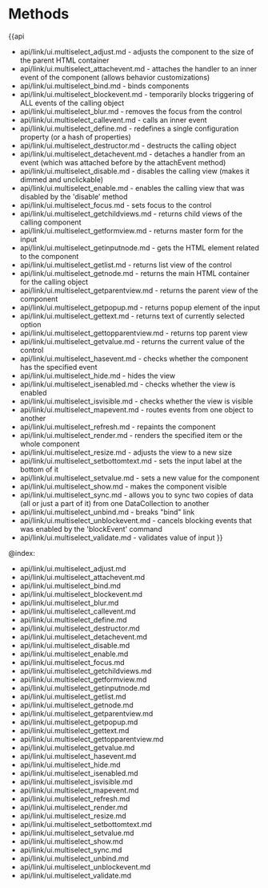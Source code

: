 Methods
=======

{{api
- api/link/ui.multiselect_adjust.md - adjusts the component to the size of the parent HTML container
- api/link/ui.multiselect_attachevent.md - attaches the handler to an inner event of the component (allows behavior customizations)
- api/link/ui.multiselect_bind.md - binds components
- api/link/ui.multiselect_blockevent.md - temporarily blocks triggering of ALL events of the calling object
- api/link/ui.multiselect_blur.md - removes the focus from the control
- api/link/ui.multiselect_callevent.md - calls an inner event
- api/link/ui.multiselect_define.md - redefines a single configuration property (or a hash of properties)
- api/link/ui.multiselect_destructor.md - destructs the calling object
- api/link/ui.multiselect_detachevent.md - detaches a handler from an event (which was attached before by the attachEvent method)
- api/link/ui.multiselect_disable.md - disables the calling view (makes it dimmed and unclickable)
- api/link/ui.multiselect_enable.md - enables the calling view that was disabled by the 'disable' method
- api/link/ui.multiselect_focus.md - sets focus to the control
- api/link/ui.multiselect_getchildviews.md - returns child views of the calling component
- api/link/ui.multiselect_getformview.md - returns master form for the input
- api/link/ui.multiselect_getinputnode.md - gets the HTML element related to the component
- api/link/ui.multiselect_getlist.md - returns list view of the control
- api/link/ui.multiselect_getnode.md - returns the main HTML container for the calling object
- api/link/ui.multiselect_getparentview.md - returns the parent view of the component
- api/link/ui.multiselect_getpopup.md - returns popup element of the input
- api/link/ui.multiselect_gettext.md - returns text of currently selected option
- api/link/ui.multiselect_gettopparentview.md - returns top parent view
- api/link/ui.multiselect_getvalue.md - returns the current value of the control
- api/link/ui.multiselect_hasevent.md - checks whether the component has the specified event
- api/link/ui.multiselect_hide.md - hides the view
- api/link/ui.multiselect_isenabled.md - checks whether the view is enabled
- api/link/ui.multiselect_isvisible.md - checks whether the view is visible
- api/link/ui.multiselect_mapevent.md - routes events from one object to another
- api/link/ui.multiselect_refresh.md - repaints the component
- api/link/ui.multiselect_render.md - renders the specified item or the whole component
- api/link/ui.multiselect_resize.md - adjusts the view to a new size
- api/link/ui.multiselect_setbottomtext.md - sets the input label at the bottom of it
- api/link/ui.multiselect_setvalue.md - sets a new value for the component
- api/link/ui.multiselect_show.md - makes the component visible
- api/link/ui.multiselect_sync.md - allows you to sync two copies of data (all or just a part of it) from one DataCollection to another
- api/link/ui.multiselect_unbind.md - breaks "bind" link
- api/link/ui.multiselect_unblockevent.md - cancels blocking events that was enabled by the 'blockEvent' command
- api/link/ui.multiselect_validate.md - validates value of input
}}

@index:
- api/link/ui.multiselect_adjust.md
- api/link/ui.multiselect_attachevent.md
- api/link/ui.multiselect_bind.md
- api/link/ui.multiselect_blockevent.md
- api/link/ui.multiselect_blur.md
- api/link/ui.multiselect_callevent.md
- api/link/ui.multiselect_define.md
- api/link/ui.multiselect_destructor.md
- api/link/ui.multiselect_detachevent.md
- api/link/ui.multiselect_disable.md
- api/link/ui.multiselect_enable.md
- api/link/ui.multiselect_focus.md
- api/link/ui.multiselect_getchildviews.md
- api/link/ui.multiselect_getformview.md
- api/link/ui.multiselect_getinputnode.md
- api/link/ui.multiselect_getlist.md
- api/link/ui.multiselect_getnode.md
- api/link/ui.multiselect_getparentview.md
- api/link/ui.multiselect_getpopup.md
- api/link/ui.multiselect_gettext.md
- api/link/ui.multiselect_gettopparentview.md
- api/link/ui.multiselect_getvalue.md
- api/link/ui.multiselect_hasevent.md
- api/link/ui.multiselect_hide.md
- api/link/ui.multiselect_isenabled.md
- api/link/ui.multiselect_isvisible.md
- api/link/ui.multiselect_mapevent.md
- api/link/ui.multiselect_refresh.md
- api/link/ui.multiselect_render.md
- api/link/ui.multiselect_resize.md
- api/link/ui.multiselect_setbottomtext.md
- api/link/ui.multiselect_setvalue.md
- api/link/ui.multiselect_show.md
- api/link/ui.multiselect_sync.md
- api/link/ui.multiselect_unbind.md
- api/link/ui.multiselect_unblockevent.md
- api/link/ui.multiselect_validate.md


